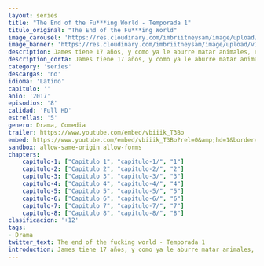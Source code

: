```yaml
---
layout: series
title: "The End of the Fu***ing World - Temporada 1"
titulo_original: "The End of the Fu***ing World"
image_carousel: 'https://res.cloudinary.com/imbriitneysam/image/upload/v1547658924/fucking-poster-min.jpg'
image_banner: 'https://res.cloudinary.com/imbriitneysam/image/upload/v1547658924/fucking-banner-min.jpg'
description: James tiene 17 años, y como ya le aburre matar animales, está planeando su primer asesinato. La ll egada de Alyssa, una chica de lo más impulsiva, trastocará su vida.
description_corta: James tiene 17 años, y como ya le aburre matar animales, está planeando su primer asesinato. La ll egada de Alyssa, una chica de lo más impulsiva, trastocará su vida.
category: 'series'
descargas: 'no'
idioma: 'Latino'
capitulo: ''
anio: '2017'
episodios: '8'
calidad: 'Full HD'
estrellas: '5'
genero: Drama, Comedia
trailer: https://www.youtube.com/embed/vbiiik_T3Bo
embed: https://www.youtube.com/embed/vbiiik_T3Bo?rel=0&amp;hd=1&border=0&wmode=opaque&enablejsapi=1&modestbranding=1&controls=1&showinfo=1
sandbox: allow-same-origin allow-forms 
chapters:
    capitulo-1: ["Capitulo 1", "capitulo-1/", "1"]
    capitulo-2: ["Capitulo 2", "capitulo-2/", "2"]
    capitulo-3: ["Capitulo 3", "capitulo-3/", "3"]
    capitulo-4: ["Capitulo 4", "capitulo-4/", "4"]
    capitulo-5: ["Capitulo 5", "capitulo-5/", "5"]
    capitulo-6: ["Capitulo 6", "capitulo-6/", "6"]
    capitulo-7: ["Capitulo 7", "capitulo-7/", "7"]
    capitulo-8: ["Capitulo 8", "capitulo-8/", "8"]
clasificacion: '+12'
tags:
- Drama
twitter_text: The end of the fucking world - Temporada 1
introduction: James tiene 17 años, y como ya le aburre matar animales, está planeando su primer asesinato. La ll egada de Alyssa, una chica de lo más impulsiva, trastocará su vida.
---
```












